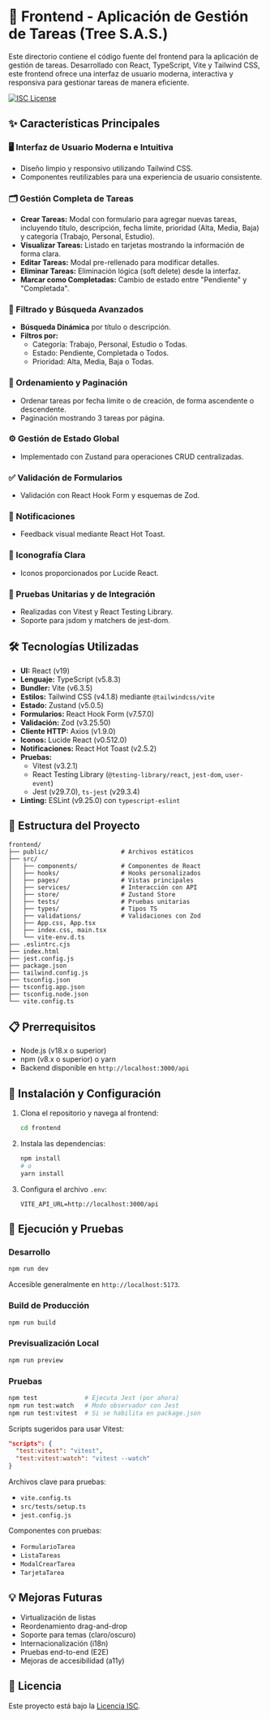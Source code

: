 # 🚀 Frontend - Aplicación de Gestión de Tareas (Tree S.A.S.)

Este directorio contiene el código fuente del frontend para la aplicación de gestión de tareas. Desarrollado con React, TypeScript, Vite y Tailwind CSS, este frontend ofrece una interfaz de usuario moderna, interactiva y responsiva para gestionar tareas de manera eficiente.

[![ISC License](https://img.shields.io/badge/License-ISC-blue.svg)](https://opensource.org/licenses/ISC)

## ✨ Características Principales

### 🖥️ Interfaz de Usuario Moderna e Intuitiva
- Diseño limpio y responsivo utilizando Tailwind CSS.
- Componentes reutilizables para una experiencia de usuario consistente.

### 🗂️ Gestión Completa de Tareas
- **Crear Tareas:** Modal con formulario para agregar nuevas tareas, incluyendo título, descripción, fecha límite, prioridad (Alta, Media, Baja) y categoría (Trabajo, Personal, Estudio).
- **Visualizar Tareas:** Listado en tarjetas mostrando la información de forma clara.
- **Editar Tareas:** Modal pre-rellenado para modificar detalles.
- **Eliminar Tareas:** Eliminación lógica (soft delete) desde la interfaz.
- **Marcar como Completadas:** Cambio de estado entre "Pendiente" y "Completada".

### 🔎 Filtrado y Búsqueda Avanzados
- **Búsqueda Dinámica** por título o descripción.
- **Filtros por:**
  - Categoría: Trabajo, Personal, Estudio o Todas.
  - Estado: Pendiente, Completada o Todos.
  - Prioridad: Alta, Media, Baja o Todas.

### 🧮 Ordenamiento y Paginación
- Ordenar tareas por fecha límite o de creación, de forma ascendente o descendente.
- Paginación mostrando 3 tareas por página.

### ⚙️ Gestión de Estado Global
- Implementado con Zustand para operaciones CRUD centralizadas.

### ✅ Validación de Formularios
- Validación con React Hook Form y esquemas de Zod.

### 🔔 Notificaciones
- Feedback visual mediante React Hot Toast.

### 🎨 Iconografía Clara
- Iconos proporcionados por Lucide React.

### 🧪 Pruebas Unitarias y de Integración
- Realizadas con Vitest y React Testing Library.
- Soporte para jsdom y matchers de jest-dom.

## 🛠️ Tecnologías Utilizadas

- **UI:** React (v19)
- **Lenguaje:** TypeScript (v5.8.3)
- **Bundler:** Vite (v6.3.5)
- **Estilos:** Tailwind CSS (v4.1.8) mediante `@tailwindcss/vite`
- **Estado:** Zustand (v5.0.5)
- **Formularios:** React Hook Form (v7.57.0)
- **Validación:** Zod (v3.25.50)
- **Cliente HTTP:** Axios (v1.9.0)
- **Iconos:** Lucide React (v0.512.0)
- **Notificaciones:** React Hot Toast (v2.5.2)
- **Pruebas:**
  - Vitest (v3.2.1)
  - React Testing Library (`@testing-library/react`, `jest-dom`, `user-event`)
  - Jest (v29.7.0), `ts-jest` (v29.3.4)
- **Linting:** ESLint (v9.25.0) con `typescript-eslint`

## 📂 Estructura del Proyecto

```
frontend/
├── public/                    # Archivos estáticos
├── src/
│   ├── components/            # Componentes de React
│   ├── hooks/                 # Hooks personalizados
│   ├── pages/                 # Vistas principales
│   ├── services/              # Interacción con API
│   ├── store/                 # Zustand Store
│   ├── tests/                 # Pruebas unitarias
│   ├── types/                 # Tipos TS
│   ├── validations/           # Validaciones con Zod
│   ├── App.css, App.tsx
│   ├── index.css, main.tsx
│   └── vite-env.d.ts
├── .eslintrc.cjs
├── index.html
├── jest.config.js
├── package.json
├── tailwind.config.js
├── tsconfig.json
├── tsconfig.app.json
├── tsconfig.node.json
└── vite.config.ts
```

## 📋 Prerrequisitos

- Node.js (v18.x o superior)
- npm (v8.x o superior) o yarn
- Backend disponible en `http://localhost:3000/api`

## 🚀 Instalación y Configuración

1. Clona el repositorio y navega al frontend:
   ```bash
   cd frontend
   ```

2. Instala las dependencias:
   ```bash
   npm install
   # o
   yarn install
   ```

3. Configura el archivo `.env`:
   ```env
   VITE_API_URL=http://localhost:3000/api
   ```

## 🧪 Ejecución y Pruebas

### Desarrollo
```bash
npm run dev
```
Accesible generalmente en `http://localhost:5173`.

### Build de Producción
```bash
npm run build
```

### Previsualización Local
```bash
npm run preview
```

### Pruebas
```bash
npm test             # Ejecuta Jest (por ahora)
npm run test:watch   # Modo observador con Jest
npm run test:vitest  # Si se habilita en package.json
```

Scripts sugeridos para usar Vitest:
```json
"scripts": {
  "test:vitest": "vitest",
  "test:vitest:watch": "vitest --watch"
}
```

Archivos clave para pruebas:
- `vite.config.ts`
- `src/tests/setup.ts`
- `jest.config.js`

Componentes con pruebas:
- `FormularioTarea`
- `ListaTareas`
- `ModalCrearTarea`
- `TarjetaTarea`

## 💡 Mejoras Futuras

- Virtualización de listas
- Reordenamiento drag-and-drop
- Soporte para temas (claro/oscuro)
- Internacionalización (i18n)
- Pruebas end-to-end (E2E)
- Mejoras de accesibilidad (a11y)

## 📜 Licencia

Este proyecto está bajo la [Licencia ISC](https://opensource.org/licenses/ISC).
